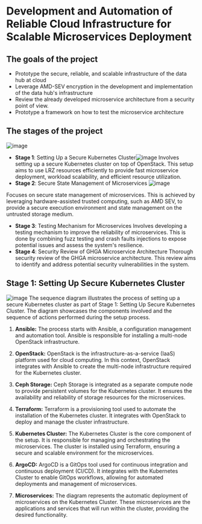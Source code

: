 # Development and Automation of Reliable Cloud Infrastructure for Scalable Microservices Deployment
## The goals of the project
* Prototype the secure, reliable, and scalable infrastructure of the data hub at cloud
* Leverage AMD-SEV encryption in the development and implementation of the data hub's infrastructure
* Review the already developed microservice architecture from a security point of view.
* Prototype a framework on how to test the microservice architecture

## The stages of the project
![image](https://github.com/Evgeny-Volynsky/microservices-infrastructure/assets/10652693/d76b89a1-9da1-413c-aa45-27f0065fb2ec)
* **Stage 1**: Setting Up a Secure Kubernetes Cluster![image](https://github.com/Evgeny-Volynsky/microservices-infrastructure/assets/10652693/37aea9fa-0b29-4af6-b5a8-fa45af21ad88)
Involves setting up a secure Kubernetes cluster on top of OpenStack. This setup aims to use LRZ resources efficiently to provide fast microservice deployment, workload scalability, and efficient resource utilization.
* **Stage 2**: Secure State Management of Microservices ![image](https://github.com/Evgeny-Volynsky/microservices-infrastructure/assets/10652693/b7fb573f-4010-45f7-be0d-2d101cd10617)

Focuses on secure state management of microservices. This is achieved by leveraging hardware-assisted trusted computing, such as AMD SEV, to provide a secure execution environment and state management on the untrusted storage medium.
* **Stage 3**: Testing Mechanism for Microservices
Involves developing a testing mechanism to improve the reliability of microservices. This is done by combining fuzz testing and crash faults injections to expose potential issues and assess the system's resilience.
* **Stage 4**: Security Review of GHGA Microservice Architecture
Thorough security review of the GHGA microservice architecture. This review aims to identify and address potential security vulnerabilities in the system.

## Stage 1: Setting Up Secure Kubernetes Cluster
![image](https://github.com/Evgeny-Volynsky/microservices-infrastructure/assets/10652693/cace9552-3720-4939-aed7-edc87f85c1fc)
The sequence diagram illustrates the process of setting up a secure Kubernetes cluster as part of Stage 1: Setting Up Secure Kubernetes Cluster. The diagram showcases the components involved and the sequence of actions performed during the setup process.

1. **Ansible:** The process starts with Ansible, a configuration management and automation tool. Ansible is responsible for installing a multi-node OpenStack infrastructure.

2. **OpenStack:** OpenStack is the infrastructure-as-a-service (IaaS) platform used for cloud computing. In this context, OpenStack integrates with Ansible to create the multi-node infrastructure required for the Kubernetes cluster.

3. **Ceph Storage:** Ceph Storage is integrated as a separate compute node to provide persistent volumes for the Kubernetes cluster. It ensures the availability and reliability of storage resources for the microservices.

4. **Terraform:** Terraform is a provisioning tool used to automate the installation of the Kubernetes cluster. It integrates with OpenStack to deploy and manage the cluster infrastructure.

5. **Kubernetes Cluster:** The Kubernetes Cluster is the core component of the setup. It is responsible for managing and orchestrating the microservices. The cluster is installed using Terraform, ensuring a secure and scalable environment for the microservices.

6. **ArgoCD:** ArgoCD is a GitOps tool used for continuous integration and continuous deployment (CI/CD). It integrates with the Kubernetes Cluster to enable GitOps workflows, allowing for automated deployments and management of microservices.

7. **Microservices:** The diagram represents the automatic deployment of microservices on the Kubernetes Cluster. These microservices are the applications and services that will run within the cluster, providing the desired functionality.
